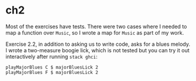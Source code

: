 # ch2

Most of the exercises have tests. There were two cases where I needed
to map a function over `Music`, so I wrote a map for `Music` as part of
my work.

Exercise 2.2, in addition to asking us to write code, asks for a blues melody.
I wrote a two-measure boogie lick, which is not tested but you can try it
out interactively after running `stack ghci`:
```
playMajorBlues C $ majorBluesLick 2
playMajorBlues F $ majorBluesLick 2
```
